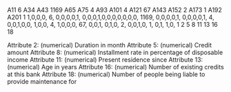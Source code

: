 A11 		6 	A34 		A43 					1169 	A65 		A75 		4 	A93 		A101 	4 	A121 		67 	A143 	A152 	2 	A173 		1 	A192 	A201 	1
1,0,0,0,	6,	0,0,0,0,1,	0,0,0,1,0,0,0,0,0,0,0,	1169,	0,0,0,0,1,	0,0,0,0,1,	4,	0,0,1,0,0,	1,0,0,	4,	1,0,0,0,	67,	0,0,1,	0,1,0,	2,	0,0,1,0,	1,	0,1,	1,0,	1
			2										5								8						11				13					16				18

Attribute 2:  (numerical)
	      Duration in month
Attribute 5:  (numerical)
	      Credit amount
Attribute 8:  (numerical)
	      Installment rate in percentage of disposable income
Attribute 11: (numerical)
	      Present residence since
Attribute 13: (numerical)
	      Age in years
Attribute 16: (numerical)
          Number of existing credits at this bank
Attribute 18: (numerical)
	      Number of people being liable to provide maintenance for


